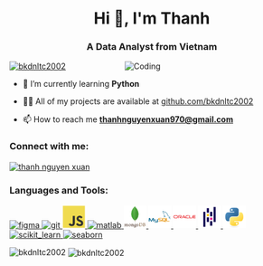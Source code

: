 <h1 align="center">Hi 👋, I'm Thanh</h1>
<h3 align="center">A Data Analyst from Vietnam</h3>
<img align="right" alt="Coding" width="300" margin-top: 0px src="https://camo.githubusercontent.com/f6706dfd5a13d4c3690845f968735da9c48b38e4d40ef00f3473bf9affc52061/68747470733a2f2f7777772e74656368626162626c652e7a6f6e652f636f6e74656e742f696d616765732f323032312f30372f34363230372d70726f6772616d6d65722d312e676966">

<p align="left"> <a href="https://github.com/ryo-ma/github-profile-trophy"><img src="https://github-profile-trophy.vercel.app/?username=bkdnltc2002" alt="bkdnltc2002" /></a> </p>

- 🌱 I’m currently learning **Python**

- 👨‍💻 All of my projects are available at [github.com/bkdnltc2002](github.com/bkdnltc2002)

- 📫 How to reach me **thanhnguyenxuan970@gmail.com**

<h3 align="left">Connect with me:</h3>
<p align="left">
<a href="https://linkedin.com/in/thanh nguyen xuan" target="blank"><img align="center" src="https://raw.githubusercontent.com/rahuldkjain/github-profile-readme-generator/master/src/images/icons/Social/linked-in-alt.svg" alt="thanh nguyen xuan" height="30" width="40" /></a>
</p>

<h3 align="left">Languages and Tools:</h3>
<p align="left"> <a href="https://www.figma.com/" target="_blank" rel="noreferrer"> <img src="https://www.vectorlogo.zone/logos/figma/figma-icon.svg" alt="figma" width="40" height="40"/> </a> <a href="https://git-scm.com/" target="_blank" rel="noreferrer"> <img src="https://www.vectorlogo.zone/logos/git-scm/git-scm-icon.svg" alt="git" width="40" height="40"/> </a> <a href="https://developer.mozilla.org/en-US/docs/Web/JavaScript" target="_blank" rel="noreferrer"> <img src="https://raw.githubusercontent.com/devicons/devicon/master/icons/javascript/javascript-original.svg" alt="javascript" width="40" height="40"/> </a> <a href="https://www.mathworks.com/" target="_blank" rel="noreferrer"> <img src="https://upload.wikimedia.org/wikipedia/commons/2/21/Matlab_Logo.png" alt="matlab" width="40" height="40"/> </a> <a href="https://www.mongodb.com/" target="_blank" rel="noreferrer"> <img src="https://raw.githubusercontent.com/devicons/devicon/master/icons/mongodb/mongodb-original-wordmark.svg" alt="mongodb" width="40" height="40"/> </a> <a href="https://www.mysql.com/" target="_blank" rel="noreferrer"> <img src="https://raw.githubusercontent.com/devicons/devicon/master/icons/mysql/mysql-original-wordmark.svg" alt="mysql" width="40" height="40"/> </a> <a href="https://www.oracle.com/" target="_blank" rel="noreferrer"> <img src="https://raw.githubusercontent.com/devicons/devicon/master/icons/oracle/oracle-original.svg" alt="oracle" width="40" height="40"/> </a> <a href="https://pandas.pydata.org/" target="_blank" rel="noreferrer"> <img src="https://raw.githubusercontent.com/devicons/devicon/2ae2a900d2f041da66e950e4d48052658d850630/icons/pandas/pandas-original.svg" alt="pandas" width="40" height="40"/> </a> <a href="https://www.python.org" target="_blank" rel="noreferrer"> <img src="https://raw.githubusercontent.com/devicons/devicon/master/icons/python/python-original.svg" alt="python" width="40" height="40"/> </a> <a href="https://scikit-learn.org/" target="_blank" rel="noreferrer"> <img src="https://upload.wikimedia.org/wikipedia/commons/0/05/Scikit_learn_logo_small.svg" alt="scikit_learn" width="40" height="40"/> </a> <a href="https://seaborn.pydata.org/" target="_blank" rel="noreferrer"> <img src="https://seaborn.pydata.org/_images/logo-mark-lightbg.svg" alt="seaborn" width="40" height="40"/> </a> </p>

<p><img align="left" src="https://github-readme-stats.vercel.app/api/top-langs?username=bkdnltc2002&show_icons=true&locale=en&layout=compact" alt="bkdnltc2002" /></p>

<p>&nbsp;<img align="center" src="https://github-readme-stats.vercel.app/api?username=bkdnltc2002&show_icons=true&locale=en" alt="bkdnltc2002" /></p>
